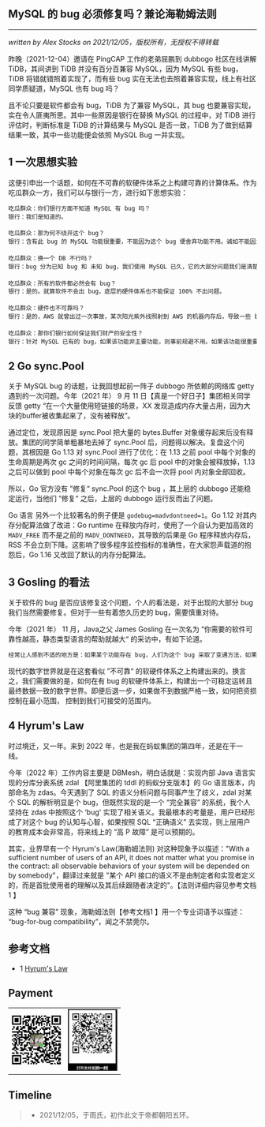 ## MySQL 的 bug 必须修复吗？兼论海勒姆法则 ##
---
*written by Alex Stocks on 2021/12/05，版权所有，无授权不得转载*

昨晚（2021-12-04）邀请在 PingCAP 工作的老弟屈鹏到 dubbogo 社区在线讲解 TiDB，其间讲到 TiDB 并没有百分百兼容 MySQL，因为 MySQL 有些 bug，TiDB 将错就错照着实现了，而有些 bug 实在无法也去照着兼容实现，线上有社区同学质疑道，MySQL 也有 bug 吗？

且不论只要是软件都会有 bug，TiDB 为了兼容 MySQL，其 bug 也要兼容实现，实在令人匪夷所思。其中一些原因是银行在替换 MySQL 的过程中，对 TiDB 进行评估时，判断标准是 TiDB 的计算结果与 MySQL 是否一致，TiDB 为了做到结算结果一致，其中一些功能便会依照 MySQL Bug 一并实现。

## 1 一次思想实验

这便引申出一个话题，如何在不可靠的软硬件体系之上构建可靠的计算体系。作为吃瓜群众一方，我们可以与银行一方，进行如下思想实验：

```bash
吃瓜群众：你们银行方面不知道 MySQL 有 bug 吗？
银行：我们是知道的。

吃瓜群众：那为何不绕开这个 bug？
银行：含有此 bug 的 MySQL 功能很重要，不能因为这个 bug 便舍弃功能不用。诚如不能因为会拉屎撒尿，便否认熊猫不是可爱的动物。

吃瓜群众：换一个 DB 不行吗？
银行：bug 分为已知 bug 和 未知 bug，我们使用 MySQL 已久，它的大部分问题我们是清楚的。如果换一个我们不熟悉的 DB，且不说切换后导致的开发运维成本，新 DB 即便保证在这个功能上无 bug，它肯定还有其他潜在的 bug，因为所有的软件都有 bug。或者说，他们都不会保证他们 100% 不会不出 bug。

吃瓜群众：所有的软件都必然会有 bug？
银行：是的。就算软件不会出 bug，底层的硬件体系也不能保证 100% 不出问题。

吃瓜群众：硬件也不可靠吗？
银行：是的，AWS 就曾出过一次事故，某次阳光紫外线照射到 AWS 的机器内存后，导致一些 bit 位翻转，而新数据的 checksum 恰好又与老数据的 checksum 一致，这便导致了一次严重事故。当然这种事故，大概也只有亚马逊这种级别的公司有实力和意愿去追究发现，如果资损不严重，一般实体是不愿意去深究的。其实我们的整个通信体系也不是 100% 可靠的，譬如 TCP 协议以及其依赖的 IP 层协议包都有一个 checksum 字段，这些都是整个软硬件体系不可靠的明证。

吃瓜群众：那你们银行如何保证我们财产的安全性？
银行：针对 MySQL 已有的 bug，如果该功能非主要功能，则事前规避不用。如果该功能很重要，则调查触发已知 bug 的边缘条件，然后在上层应用中规避。银行每天还会进行常规性的对账，核对资损，通过事后补偿的手段保证资金的绝对安全性。
```

## 2 Go sync.Pool

关于 MySQL bug 的话题，让我回想起前一阵子 dubbogo 所依赖的网络库 getty 遇到的一次问题。今年（2021 年） 9 月 11 日【真是一个好日子】集团相关同学反馈 getty “在一个大量使用短链接的场景，XX 发现造成内存大量占用，因为大块的buffer被收集起来了，没有被释放”。

通过定位，发现原因是 sync.Pool 把大量的 bytes.Buffer 对象缓存起来后没有释放。集团的同学简单粗暴地去掉了 sync.Pool 后，问题得以解决。复盘这个问题，其根因是 Go 1.13 对 sync.Pool 进行了优化：在 1.13 之前 pool 中每个对象的生命周期是两次 gc 之间的时间间隔，每次 gc 后 pool 中的对象会被释放掉，1.13 之后可以做到 pool 中每个对象在每次 gc 后不会一次将 pool 内对象全部回收。

所以，Go 官方没有 ”修复“ sync.Pool 的这个 bug ，其上层的 dubbogo 还能稳定运行，当他们 ”修复“ 之后，上层的 dubbogo 运行反而出了问题。

Go 语言 另外一个比较著名的例子便是 `godebug=madvdontneed=1`。Go 1.12 对其内存分配算法做了改进：Go runtime 在释放内存时，使用了一个自认为更加高效的 `MADV_FREE` 而不是之前的 `MADV_DONTNEED`，其导致的后果是 Go 程序释放内存后，RSS 不会立刻下降。这影响了很多程序监控指标的准确性，在大家怨声载道的抱怨后，Go 1.16 又改回了默认的内存分配算法。

## 3 Gosling 的看法

关于软件的 bug 是否应该修复这个问题，个人的看法是，对于出现的大部分 bug 我们当然需要修复。但对于一些有着悠久历史的 bug，需要慎重对待。

今年（2021 年） 11 月，Java之父 James Gosling 在一次名为 ”你需要的软件可靠性越高，静态类型语言的帮助就越大“ 的采访中，有如下论道。

```java
经常让人感到不适的地方是：如果某个功能存在 bug，人们为这个 bug 采取了变通方法，如果你修复了 bug，你可能会打破这些变通方法。在 Java 世界中，确实有过这样的例子，我们要么决定不修复 bug，要么引入一种正确的方法，这甚至体现在硬件上。
```

现代的数字世界就是在这套看似 ”不可靠“ 的软硬件体系之上构建出来的。换言之，我们需要做的是，如何在有 bug 的软硬件体系上，构建出一个可稳定运转且最终数据一致的数字世界。即便后退一步，如果做不到数据严格一致，如何把资损控制在最小范围， 控制到我们可接受的范围内。

## 4 Hyrum's Law

时过境迁，又一年。来到 2022 年，也是我在蚂蚁集团的第四年，还是在干一线。

今年（2022 年）工作内容主要是 DBMesh，明白话就是：实现内部 Java 语言实现的分库分表系统 zdal 【阿里集团的 tddl 的蚂蚁分支版本】的 Go 语言版本，内部命名为 zdas。今天遇到了 SQL 的语义分析问题与同事产生了歧义，zdal 对某个 SQL 的解析明显是个 bug，但既然实现的是一个 “完全兼容” 的系统，我个人坚持在 zdas 中按照这个 ‘bug' 实现了相关语义。我最根本的考量是，用户已经形成了对这个 bug 的认知与心智，如果按照 SQL “正确语义” 去实现，则上层用户的教育成本会非常高，将来线上的 “高 P 故障” 是可以预期的。 

其实，业界早有一个 Hyrum's Law(海勒姆法则) 对这种现象予以描述："With a sufficient number of users of an API, it does not matter what you promise in the contract: all observable behaviors of your system will be depended on by somebody"，翻译过来就是 "某个 API 接口的语义不是由制定者和实现者定义的，而是首批使用者的理解以及其后续跟随者决定的"。【法则详细内容见参考文档1 】

这种 “bug 兼容” 现象，海勒姆法则【参考文档1 】用一个专业词语予以描述：  “bug-for-bug compatibility”，闻之不禁莞尔。 

## 参考文档 ##

- 1 [Hyrum's Law](https://www.hyrumslaw.com/)

## Payment


<div>
<table>
  <tbody>
  <tr></tr>
    <tr>
      <td align="center"  valign="middle">
        <a href="" target="_blank">
          <img width="100px"  src="../pic/pay/wepay.jpg">
        </a>
      </td>
      <td align="center"  valign="middle">
        <a href="" target="_blank">
          <img width="100px"  src="../pic/pay/alipay.jpg">
        </a>
   </tbody>
</table>
</div>

## Timeline ##

>- 2021/12/05，于雨氏，初作此文于帝都朝阳五环。

